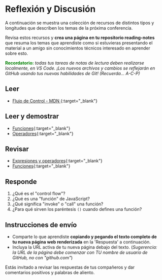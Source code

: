 # Reflexión y Discusión

A continuación se muestra una colección de recursos de distintos tipos y longitudes que describen los temas de la próxima conferencia.

Revisa estos recursos y **crea una página en tu repositorio reading-notes** que resuma los temas que aprendiste como si estuvieras presentando el material a un amigo sin conocimientos técnicos interesado en aprender sobre esto.

<strong style="color: green">Recordatorio:</strong> *todas tus tareas de notas de lectura deben realizarse localmente, en VS Code. ¡Los nuevos archivos y cambios se reflejarán en GitHub usando tus nuevas habilidades de Git! (Recuerda... A-C-P)*

## Leer

* [Flujo de Control - MDN ](https://developer.mozilla.org/en-US/docs/Glossary/Control_flow){:target="_blank"}

## Leer y demostrar

* [Funciones](https://developer.mozilla.org/es/docs/Web/JavaScript/Reference/Functions){:target="_blank"}
* [Operadores](https://developer.mozilla.org/es/docs/Web/JavaScript/Guide/Expressions_and_operators){:target="_blank"}

## Revisar 

* [Expresiones y operadores](https://developer.mozilla.org/es/docs/Web/JavaScript/Guide/Expressions_and_Operators){:target="_blank"}
* [Funciones](https://developer.mozilla.org/es/docs/Web/JavaScript/Reference/Functions){:target="_blank"}

## Responde

1. ¿Qué es el "control flow"?
2. ¿Qué es una "función" de JavaScript?
3. ¿Qué significa "invoke" o "call"  una función?
4. ¿Para qué sirven los paréntesis `()` cuando defines una función?

## Instrucciones de envío

* Comparte lo que aprendiste **copiando y pegando el texto completo de tu nueva página web renderizada** en la 'Respuesta' a continuación.
* Incluya la URL activa de tu nueva página debajo del texto. (*Sugerencia: la URL de la página debe comenzar con TU nombre de usuario de GitHub, no con "github.com"*)

Estás invitado a revisar las respuestas de tus compañeros y dar comentarios positivos y palabras de aliento.
